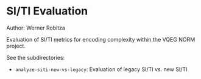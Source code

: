 # SI/TI Evaluation

Author: Werner Robitza

Evaluation of SI/TI metrics for encoding complexity within the VQEG NORM project.

See the subdirectories:

- `analyze-siti-new-vs-legacy`: Evaluation of legacy SI/TI vs. new SI/TI
